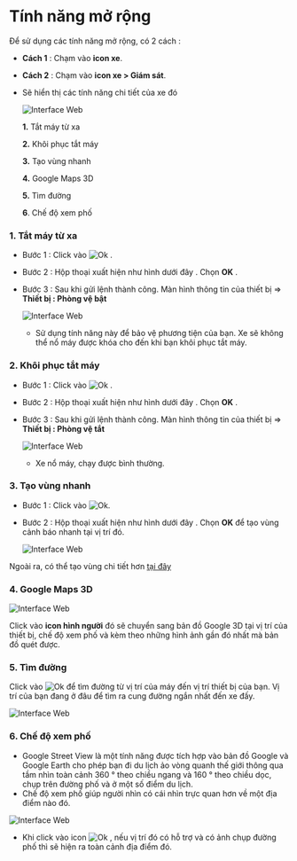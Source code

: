 
# Tính năng mở rộng 

Để sử dụng các tính năng mở rộng, có 2 cách :
- **Cách 1** : Chạm vào **icon xe**.
- **Cách 2** : Chạm vào **icon xe > Giám sát**.
- Sẽ hiển thị các tính năng chi tiết của xe đó

    <span class="icon-left5">![Interface Web](/docs/assets/images/web-interface/app-gotrack365/home-3.jpg)

    **1.** Tắt máy từ xa

    **2.** Khôi phục tắt máy

    **3.** Tạo vùng nhanh

    **4.** Google Maps 3D

    **5.** Tìm đường 
    
    **6**. Chế độ xem phố

<div id="other" >
</div>

###  1. Tắt máy từ xa

* Bước 1 : Click vào <span class="icon-left">![Ok](/docs/assets/images/web-interface/icon/SVG/icons8-lock.svg) . 

* Bước 2 : Hộp thoại xuất hiện như hình dưới đây . Chọn **OK**  .
    
* Bước 3 : Sau khi gửi lệnh thành công. Màn hình thông tin của thiết bị => **Thiết bị : Phòng vệ bật**

    <span class="icon-left5">![Interface Web](/docs/assets/images/web-interface/app-gotrack365/tat-may-tu-xa.jpg)

    * Sử dụng tính năng này để bảo vệ phương tiện của bạn. Xe sẽ không thể nổ máy được khóa cho đến khi bạn khôi phục tắt máy.

<!-- * **Cách 2** : Vào **Gửi lệnh**.

    Để tìm hiểu thêm chi tiết, bạn tham khảo [tại đây](vi/modules/app-gotrack365/send-order/#lock) <div id="lock">  -->

### 2. Khôi phục tắt máy

* Bước 1 : Click vào <span class="icon-left">![Ok](/docs/assets/images/web-interface/icon/SVG/icons8-unlock-52.png) . 

* Bước 2 : Hộp thoại xuất hiện như hình dưới đây . Chọn **OK**  .

* Bước 3 : Sau khi gửi lệnh thành công. Màn hình thông tin của thiết bị => **Thiết bị : Phòng vệ tắt**

    <span class="icon-left5">![Interface Web](/docs/assets/images/web-interface/app-gotrack365/khoi-phuc-tat-may.jpg)

  * Xe nổ máy, chạy được bình thường.
<!-- * **Cách 2** : Vào **Gửi lệnh**.

    Để tìm hiểu thêm chi tiết, bạn tham khảo [tại đây](vi/modules/app-gotrack365/send-order/#unlock) <div id="unlock">  -->



### 3. Tạo vùng nhanh

* Bước 1 : Click vào <span class="icon-left">![Ok](/docs/assets/images/web-interface/icon/SVG/pentagon.svg).
* Bước 2 : Hộp thoại xuất hiện như hình dưới đây . Chọn **OK** để tạo vùng cảnh báo nhanh tại vị trí đó.
 
    <span class="icon-left5">![Interface Web](/docs/assets/images/web-interface/app-gotrack365/create-region.jpg)

Ngoài ra, có thể tạo vùng chi tiết hơn [tại đây](vi/modules/app-gotrack365/warning-area/#warning-area) <div id="warning-area"> 

### 4. Google Maps 3D

<span class="icon-left5">![Interface Web](/docs/assets/images/web-interface/app-gotrack365/local.jpg) 


Click vào **icon hình người** đó sẽ chuyển sang bản đồ Google 3D tại vị trí của thiết bị, chế độ xem phố và kèm theo những hình ảnh gần đó nhất mà bản đồ quét được. 
 

### 5. Tìm đường

Click vào <span class="icon-left svg-filter-serch">![Ok](/docs/assets/images/web-interface/icon/SVG/directions.svg) để tìm đường từ vị trí của máy đến vị trí thiết bị của bạn. Vị trí của bạn đang ở đâu để tìm ra cung đường ngắn nhất đến xe đấy.

 <span class="icon-left5">![Interface Web](/docs/assets/images/web-interface/app-gotrack365/search-the-way-1.jpg) 

### 6. Chế độ xem phố
- Google Street View là một tính năng được tích hợp vào bản đồ Google và Google Earth cho phép bạn đi du lịch ảo vòng quanh thế giới thông qua tầm nhìn toàn cảnh 360 ° theo chiều ngang và 160 ° theo chiều dọc, chụp trên đường phố và ở một số điểm du lịch.
- Chế độ xem phố giúp người nhìn có cái nhìn trực quan hơn về một địa điểm nào đó.

<span class="icon-left5">![Interface Web](/docs/assets/images/web-interface/app-gotrack365/streetview.jpg)

- Khi click vào icon <span class="icon-left svg-filter-serch">![Ok](/docs/assets/images/web-interface/icon/SVG/3d-rotate.png) , nếu vị trí đó có hỗ trợ và có ảnh chụp đường phố thì sẽ hiện ra toàn cảnh địa điểm đó.